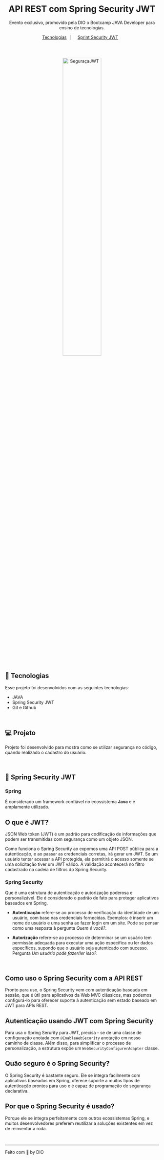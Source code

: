 

<h1 align="center"> API REST com Spring Security JWT </h1>

<p align= "center">
Evento exclusivo, promovido pela DIO o Bootcamp JAVA Developer para
ensino de tecnologias. </p>

<p align="center">
<a href="#-tecnologias">Tecnologias</a>&nbsp;&nbsp;&nbsp;|&nbsp;
&nbsp;&nbsp;
<a href="#-sprintsecurityjwt">Sprint Security JWT</a>&nbsp;&nbsp;&nbsp;
</p>

<p align="center">
<img alt="" src="https://img.shields.io/security">
</p>

<br>

<p align="center">
<img alt="SeguraçaJWT" src="https://user-images.githubusercontent.com/106537496/222296535-2e458104-d85b-4418-b4f1-d7e85a99a759.png" width="50%"></p>
<br>

## 🚀 Tecnologias

Esse projeto foi desenvolvidos com as seguintes tecnologias:
- JAVA
- Spring Security JWT
- Git e Github

  
<br>
  
## 💻 Projeto

Projeto foi desenvolvido para mostra como se utilizar segurança no código, quando realizado o cadastro do usuário.

<br>

## 📑 Spring Security JWT

### Spring
É considerado um framework confiável no ecossistema **Java** e é amplamente utilizado. 

## O que é JWT?

JSON Web token (JWT) é um padrão para codificação de informações que podem ser transmitidas com segurança como um objeto JSON.

Como funciona o Spring Security ao expomos uma API POST pública para a autenticação, e ao passar as credenciais corretas, irá gerar um JWT. Se um usuário tentar
acessar a API protegida, ela permitirá o acesso somente se uma solicitação tiver um JWT válido. A validação acontecerá no filtro cadastrado na cadeia de filtros do 
Spring Security.

### Spring Security
Que é uma estrutura de autenticação e autorização poderosa e personalizável. Ele é considerado o padrão de fato para proteger aplicativos baseados em Spring.

* **Autenticação** refere-se ao processo de verificação da identidade de um usuário, com base nas credenciais fornecidas. Exemplos: é inserir um nome de usuário e 
uma senha ao fazer login em um site. Pode se pensar como uma resposta à pergunta _Quem é você?_.

* **Autorização** refere-se ao processo de determinar se um usuário tem permissão adequada para executar uma ação específica ou ler dados específicos, supondo que o
usuário seja autenticado com sucesso. Pergunta _Um usuário pode fazer/ler isso?_.

<br>

## Como uso o Spring Security com a API REST

Pronto para uso, o Spring Security vem com autenticação baseada em sessão, que é útil para aplicativos da Web MVC clássicos, mas podemos configurá-lo para
oferecer suporte à autenticação sem estado baseado em JWT para APIs REST.

## Autenticação usando JWT com Spring Security

Para usa o Spring Serurity para JWT, precisa - se de uma classe de configuração anotada com ` @EnableWebSecurity ` anotação em nosso caminho de classe. Além disso,
para simplificar o processo de personalização, a estrutura expõe um ` WebSecurityConfigurerAdapter ` classe. 

## Quão seguro é o Spring Security?

O Spring Security é bastante seguro. Ele se integra facilmente com aplicativos baseados em Spring, oferece suporte a muitos tipos de autenticação prontos para uso
e é capaz de programação de segurança declarativa.

## Por que o Spring Security é usado?

Porque ele se integra perfeitamente com outros ecossistemas Spring, e muitos desenvolvedores preferem reutilizar a soluções existentes em vez de reinventar a roda.


<br>





---

Feito com 🖤 by DIO 
